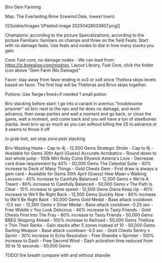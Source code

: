 
Briv Gem Farming

Map: The Everlasting Rime (Icewind Dale, lowest town)

![[Guides/Images 1/Pasted image 20250428033607.png]]

Champions: according to the picture
Specializations: according to the picture
Familiars: familiars on champs and three on the field
Feats: Start with no damage feats. Use feats and nodes to dial in how many stacks you gain

Core: Fast core, no damage nodes - We can load from: https://ic.byteglow.com/modron, Layout Library, Fast Core, click the folder icon above "Gem Farm (No Damage)"

Favor: stay away from favor ending in xx3 or xx8 since Thellora skips levels based on favor. The first hop will be Thelloras and Brivs skips together.

Potions: Use 1large+1med+if needed 1 small potion

Briv stacking before start: I go into a variant in avernus "troublesome prisoner" sit briv next to the npc and he does no damage, and wont advance, then swap parties and wait a moment and go back, or close the game, wait a moment, and come back and you will have a ton of steelbones stacks. level briv up as much as you can without killing the 25 to advance or it seems to throw it off

to grab loot, set stop zone past stacking

Briv
   Wasting Haste - Cap to 4j  - 12,500 Gems
   Strategic Stride - Cap to 9j  - Available for Gems 30th April (Guess)
   Accurate Acrobatics - Round down to last whole jump - 100k Mirt Ruby Coins
Ellywick
   Asteria's Love - Decrease card draw requirement by 40% - 50,000 Gems
   The Celestial Suite - 40% increase to Deck of Many Things - Gold Chests
   Gem - First draw is always a gem card - Available for Gems 30th April (Guess)
Hew Maan
v   Walking Lessons - 40% increase to Carefully Balanced - 12,500 Gems
v   We're A Treant - 80% increase to Carefully Balanced - 50,000 Gems
v   The Path Is Clear - 10% increase to game speed - 12,500 Gems
Diana
   Keep Up - 40% increase to We'll Be Right Back - 12,500 Gems
   Quickly Now - 80% increase to We'll Be Right Back - 50,000 Gems
   Gold Medal - Base attack cooldown -0.5 sec - 12,500 Gems
v   Silver Medal - Base attack cooldown -0.25 sec - Free
Widdle
v   You Look Delicious - 40% increase to Tasty Friends - Gold Chests
   First Into The Fray - 80% increase to Tasty Friends - 50,000 Gems
BBEG
   Skipping Ahead - 100% increase to Railroad - 50,000 Gems
Thellora
v   Thin Their Ranks - Gain stacks after 5 zones instead of 10 - 50,000 Gems
   Darting Weapon - Base attack cooldown -0.5 sec - Gold Chests
Sentry
v   Sprint - 30% increase to Echo Resolution - Free
Shandie
v   Sprinter - 100% increase to Dash - Free
   Second Wind - Dash activation time reduced from 30 to 10 seconds - 50,000 Gems


TODO!
fire breath
compare with and without shandie
